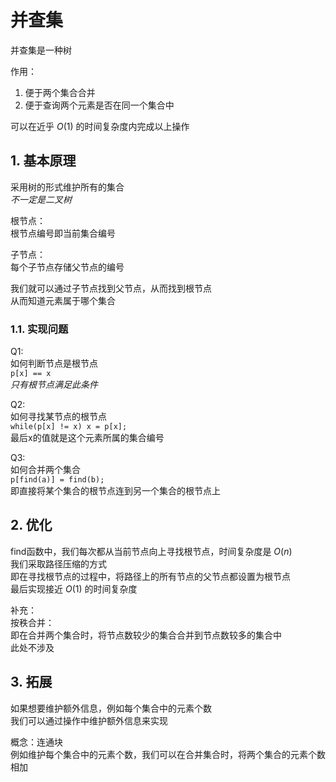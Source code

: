 # 并查集

并查集是一种树  

作用：  

1. 便于两个集合合并  
2. 便于查询两个元素是否在同一个集合中  

可以在近乎 $O(1)$ 的时间复杂度内完成以上操作  

## 1. 基本原理

采用树的形式维护所有的集合  
*不一定是二叉树*  

根节点：  
根节点编号即当前集合编号  

子节点：  
每个子节点存储父节点的编号  

我们就可以通过子节点找到父节点，从而找到根节点  
从而知道元素属于哪个集合  

### 1.1. 实现问题

Q1:  
如何判断节点是根节点  
`p[x] == x`  
*只有根节点满足此条件*  

Q2:  
如何寻找某节点的根节点  
`while(p[x] != x) x = p[x];`  
最后x的值就是这个元素所属的集合编号  

Q3:  
如何合并两个集合  
`p[find(a)] = find(b);`  
即直接将某个集合的根节点连到另一个集合的根节点上  

## 2. 优化

find函数中，我们每次都从当前节点向上寻找根节点，时间复杂度是 $O(n)$  
我们采取路径压缩的方式  
即在寻找根节点的过程中，将路径上的所有节点的父节点都设置为根节点  
最后实现接近 $O(1)$ 的时间复杂度  

补充：  
按秩合并：  
即在合并两个集合时，将节点数较少的集合合并到节点数较多的集合中  
此处不涉及  

## 3. 拓展

如果想要维护额外信息，例如每个集合中的元素个数  
我们可以通过操作中维护额外信息来实现  

概念：连通块  
例如维护每个集合中的元素个数，我们可以在合并集合时，将两个集合的元素个数相加  

